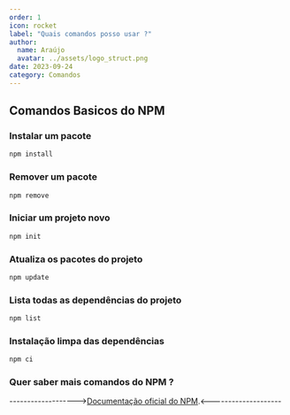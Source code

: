```yaml
---
order: 1
icon: rocket
label: "Quais comandos posso usar ?"
author:
  name: Araújo
  avatar: ../assets/logo_struct.png
date: 2023-09-24
category: Comandos
---
```


## Comandos Basicos do NPM

### Instalar um pacote

```bash
npm install
```

### Remover um pacote

```bash
npm remove
```

### Iniciar um projeto novo

```bash
npm init
```

### Atualiza os pacotes do projeto

```bash
npm update
```

### Lista todas as dependências do projeto

```bash
npm list
```

### Instalação limpa das dependências

```bash
npm ci
```

### Quer saber mais comandos do NPM ?

------------------->[Documentação oficial do NPM](https://docs.npmjs.com/).<--------------------
